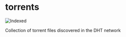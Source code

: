 torrents 
========
![Indexed](https://img.shields.io/badge/indexed-64265-blue)

Collection of torrent files discovered in the DHT network
